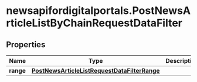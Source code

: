 # newsapifordigitalportals.PostNewsArticleListByChainRequestDataFilter

## Properties

Name | Type | Description | Notes
------------ | ------------- | ------------- | -------------
**range** | [**PostNewsArticleListRequestDataFilterRange**](PostNewsArticleListRequestDataFilterRange.md) |  | [optional] 


